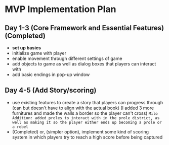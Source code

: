 # MVP Implementation Plan

## Day 1-3 (Core Framework and Essential Features) (Completed)
- **set up basics**
- initialize game with player
- enable movement through different settings of game
- add objects to game as well as dialog boxes that players can interact with
- add basic endings in pop-up window

## Day 4-5 (Add Story/scoring)
- use existing features to create a story that players can progress through (can but doesn't have to align with the actual book) (I added 3 more furnitures and made the walls a border so the player can't cross) `Milo Addition: added proles to interact with in the prole district, as well as making it so the player either ends up becoming a prole or a rebel`
- (Completed) or, (simpler option), implement some kind of scoring system in which players try to reach a high score before being captured 


